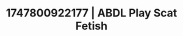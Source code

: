 ---
categories:
- Anal
- Threesome action
- Demure
- Full-body chills
- Workplace fantasy
image: /assets/images/1747800922177.webp
layout: post
seo:
  description: Featured content with high-quality Scat Fetish, ABDL Play. HD images
    available.
  keywords: Scat Fetish, ABDL Play
  og_image: /assets/images/1747800922177.webp
  schema_type: VisualArtwork
tags:
- ABDL Play
- Scat Fetish
- '#1747800922177'
title: 1747800922177 | ABDL Play Scat Fetish
---